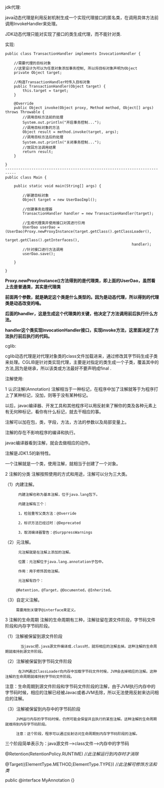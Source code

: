 jdk代理:

java动态代理是利用反射机制生成一个实现代理接口的匿名类，在调用具体方法前调用InvokeHandler来处理。

JDK动态代理只能对实现了接口的类生成代理，而不能针对类.

实现: 

```
public class TransactionHandler implements InvocationHandler {

    //需要代理的目标对象
    //这里设计为可以为任意对象添加事务控制, 所以将目标对象声明为Object
    private Object target;

    //构造TransactionHandler时传入目标对象
    public TransactionHandler(Object target) {
        this.target = target;
    }

    @Override
    public Object invoke(Object proxy, Method method, Object[] args) throws Throwable {
        //调用目标方法前的处理
        System.out.println("开启事务控制...");
        //调用目标对象的方法
        Object result = method.invoke(target, args);
        //调用目标方法后的处理
        System.out.println("关闭事务控制...");
        //放回方法调用结果
        return result;
    }

}
---------------------------------------------------------------------------
public class Main {

    public static void main(String[] args) {

        //新建目标对象
        Object target = new UserDaoImpl();

        //创建事务处理器
        TransactionHandler handler = new TransactionHandler(target);

        //生成代理类并使用接口对其进行引用
        UserDao userDao = (UserDao)Proxy.newProxyInstance(target.getClass().getClassLoader(),
                                                          target.getClass().getInterfaces(),
                                                          handler);
        //针对接口进行方法调用
        userDao.save();

    }

}
```

**Proxy.newProxyInstance()方法得到的是代理类，即上面的UserDao，虽然看上去是普通类，其实是代理类**

**前面两个参数，就是确定这个类是什么类型的。因为是动态代理，所以得到的代理类是动态改变的咯。**

**后面的handler，这是生成这个代理类的关键，他决定了方法调用前后执行什么方法。**

**handler这个类实现InvocationHandler接口，实现invoke方法，这里面决定了方法执行前后执行的代码。**

cglib:

cglib动态代理是对代理对象类的class文件加载进来，通过修改其字节码生成子类来处理。CGLIB是针对类实现代理，主要是对指定的类生成一个子类，覆盖其中的方法,因为是继承，所以该类或方法最好不要声明成final .



注解使用:

1  认识注解(Annotation)
注解相当于一种标记，在程序中加了注解就等于为程序打上了某种标记，没加，则等于没有某种标记。

以后，javac编译器、开发工具和其他程序可以用反射来了解你的类及各种元素上有无何种标记，看你有什么标记，就去干相应的事。

注解可以加在包，类，字段，方法，方法的参数以及局部变量上。

注解的存在不影响程序的编译和执行。

javac编译器看到注解，就会去做相应的动作。

 

注解是JDK1.5的新特性。

一个注解就是一个类，使用注解，就相当于创建了一个对象。



2  注解的分类
注解按照使用的方式和用途，注解可以分为三大类。

（1）内建注解。

          内建注解也称为基本注解，位于java.lang包下。
    
          内建注解有三个：
    
          1，检验重写父类方法：@Override
    
          2，标识方法已经过时：@Deprecated
    
          3，取消编译器警告：@SurppressWarnings

（2）元注解。

          元注解就是在注解上添加的注解。
    
          位置：元注解位于java.lang.annotation子包中。
    
          作用：用于修饰其他注解。
    
          元注解有四个：
    
         @Retention，@Target，@Documented，@Inherited。

（3）自定义注解。

         需要用到关键字@interface来定义。
3  注解的生命周期
注解的生命周期有三种，注解驻留在源文件阶段，字节码文件阶段和内存字节码阶段。

（1）注解被保留到源文件阶段

           当javac把.java源文件编译成.class时，就将相应的注解去掉。这种注解的生命周期就维持到源文件阶段。

（2）注解被保留到字节码文件阶段

          在JVM通过ClassLoader向内存中加载字节码文件时候，JVM会去掉相应的注解。这种注解的生命周期就维持到字节码文件阶段。

注意：生命周期到源文件阶段和字节码文件阶段的注解，由于JVM执行内存中的字节码时候，相应的注解已经被Javac或者JVM去除，所以无法使用反射来访问相应的注解。

（3）注解被保留到内存中的字节码阶段

         JVM运行内存的字节码时候，仍然可能会保留并且执行的某些注解。这种注解的生命周期就维持到内存字节码阶段。
    
         注意：这个阶段，程序可以通过反射访问生命周期到内存字节码阶段的注解。

 


三个阶段简单表示为：java源文件-->class文件-->内存中的字节码

@Retention(RetentionPolicy.RUNTIME) *//此注解运行到内存时才消除*

@Target({ElementType.METHOD,ElementType.TYPE}) *//此注解可修饰方法和类*

public @interface MyAnnotation {}

